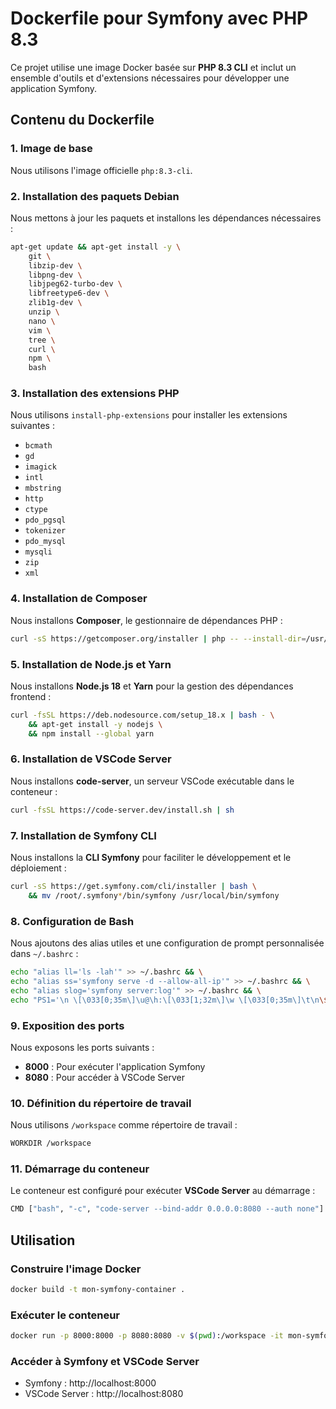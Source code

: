 # Dockerfile pour Symfony avec PHP 8.3

Ce projet utilise une image Docker basée sur **PHP 8.3 CLI** et inclut un ensemble d'outils et d'extensions nécessaires pour développer une application Symfony.

## Contenu du Dockerfile

### 1. Image de base
Nous utilisons l'image officielle `php:8.3-cli`.

### 2. Installation des paquets Debian
Nous mettons à jour les paquets et installons les dépendances nécessaires :

```sh
apt-get update && apt-get install -y \
    git \
    libzip-dev \
    libpng-dev \
    libjpeg62-turbo-dev \
    libfreetype6-dev \
    zlib1g-dev \
    unzip \
    nano \
    vim \
    tree \
    curl \
    npm \
    bash
```

### 3. Installation des extensions PHP
Nous utilisons `install-php-extensions` pour installer les extensions suivantes :

- `bcmath`
- `gd`
- `imagick`
- `intl`
- `mbstring`
- `http`
- `ctype`
- `pdo_pgsql`
- `tokenizer`
- `pdo_mysql`
- `mysqli`
- `zip`
- `xml`

### 4. Installation de Composer
Nous installons **Composer**, le gestionnaire de dépendances PHP :

```sh
curl -sS https://getcomposer.org/installer | php -- --install-dir=/usr/local/bin --filename=composer
```

### 5. Installation de Node.js et Yarn
Nous installons **Node.js 18** et **Yarn** pour la gestion des dépendances frontend :

```sh
curl -fsSL https://deb.nodesource.com/setup_18.x | bash - \
    && apt-get install -y nodejs \
    && npm install --global yarn
```

### 6. Installation de VSCode Server
Nous installons **code-server**, un serveur VSCode exécutable dans le conteneur :

```sh
curl -fsSL https://code-server.dev/install.sh | sh
```

### 7. Installation de Symfony CLI
Nous installons la **CLI Symfony** pour faciliter le développement et le déploiement :

```sh
curl -sS https://get.symfony.com/cli/installer | bash \
    && mv /root/.symfony*/bin/symfony /usr/local/bin/symfony
```

### 8. Configuration de Bash
Nous ajoutons des alias utiles et une configuration de prompt personnalisée dans `~/.bashrc` :

```sh
echo "alias ll='ls -lah'" >> ~/.bashrc && \
echo "alias ss='symfony serve -d --allow-all-ip'" >> ~/.bashrc && \
echo "alias slog='symfony server:log'" >> ~/.bashrc && \
echo "PS1='\n \[\033[0;35m\]\u@\h:\[\033[1;32m\]\w \[\033[0;35m\]\t\n\$ \[\033[0m\]'" >> ~/.bashrc
```

### 9. Exposition des ports
Nous exposons les ports suivants :

- **8000** : Pour exécuter l'application Symfony
- **8080** : Pour accéder à VSCode Server

### 10. Définition du répertoire de travail
Nous utilisons `/workspace` comme répertoire de travail :

```sh
WORKDIR /workspace
```

### 11. Démarrage du conteneur
Le conteneur est configuré pour exécuter **VSCode Server** au démarrage :

```sh
CMD ["bash", "-c", "code-server --bind-addr 0.0.0.0:8080 --auth none"]
```

## Utilisation

### Construire l'image Docker
```sh
docker build -t mon-symfony-container .
```

### Exécuter le conteneur
```sh
docker run -p 8000:8000 -p 8080:8080 -v $(pwd):/workspace -it mon-symfony-container
```

### Accéder à Symfony et VSCode Server
- Symfony : http://localhost:8000
- VSCode Server : http://localhost:8080


